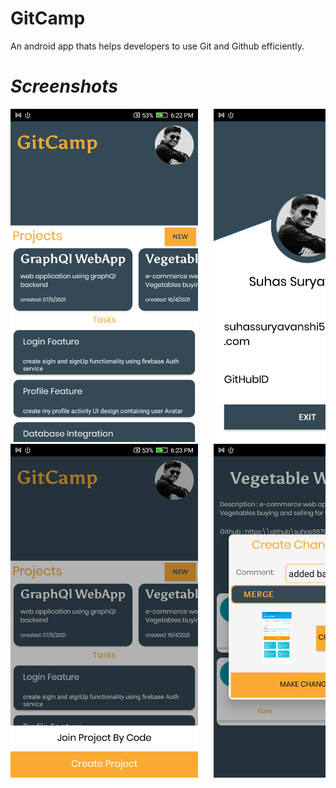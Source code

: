 # GitCamp

An android app thats helps developers to use Git and Github efficiently.

# *Screenshots*
<pre>
<img src="screenshots/screenshot-1624020775240.png" width=300 />   <img src="screenshots/screenshot-1624020792376.png" width=300 />
<img src="screenshots/screenshot-1624020803911.png" width=300 />   <img src="screenshots/screenshot-1624020900164.png" width=300 />
</pre>
